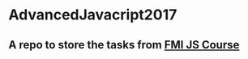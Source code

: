 # AdvancedJavacript2017

## A repo to store the tasks from [FMI JS Course](https://github.com/FMIjs/advanced-javascript-2017)
